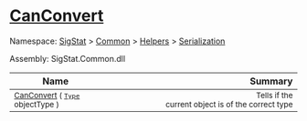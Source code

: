 # [CanConvert](./RectangleFConverter-100664058.md)

Namespace: [SigStat]() > [Common](./../../../README.md) > [Helpers](./../../README.md) > [Serialization](./../README.md)

Assembly: SigStat.Common.dll

| Name | Summary  |
| ------| -----------:|
| <sub>[CanConvert](./RectangleFConverter-100664058.md) ( [`Type`](https://docs.microsoft.com/en-us/dotnet/api/System.Type) objectType )</sub> | <img width=225/><sub>Tells if the current object is of the correct type</sub>
